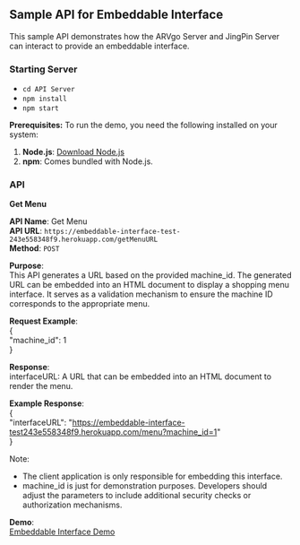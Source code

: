 ## **Sample API for Embeddable Interface**

This sample API demonstrates how the ARVgo Server and JingPin Server can interact to provide an embeddable interface.

### **Starting Server**
- `cd API Server`
- `npm install` 
- `npm start`

**Prerequisites:**
To run the demo, you need the following installed on your system:
1. **Node.js**: [Download Node.js](https://nodejs.org/)
2. **npm**: Comes bundled with Node.js.


### **API**

**Get Menu**

**API Name**: Get Menu  
**API URL**: `https://embeddable-interface-test-243e558348f9.herokuapp.com/getMenuURL`  
**Method**: `POST ` 

**Purpose**:  
This API generates a URL based on the provided machine_id. The generated URL can be embedded into an HTML document to display a shopping menu interface. It serves as a validation mechanism to ensure the machine ID corresponds to the appropriate menu.

**Request Example**:  
{    
"machine_id": 1     
}

**Response**:  
interfaceURL: A URL that can be embedded into an HTML document to render the menu.

**Example Response**:   
{  
  "interfaceURL": "https://embeddable-interface-test243e558348f9.herokuapp.com/menu?machine_id=1"    
}   

Note:  
 - The client application is only responsible for embedding this interface.
 -  machine_id is just for demonstration purposes. Developers should adjust the parameters to include additional security checks or authorization mechanisms.



**Demo**:  
[Embeddable Interface Demo](https://heinminhtun1999.github.io/embeddable-interface/)
